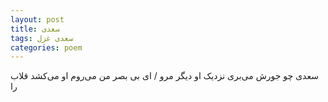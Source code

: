 ```yaml
---
layout: post
title: سعدی
tags: سعدی غزل
categories: poem
---
```


سعدی چو جورش می‌بری نزدیک او دیگر مرو / ای بی بصر من می‌روم او می‌کشد قلاب را
